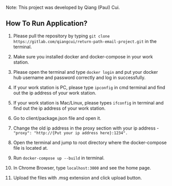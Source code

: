Note: This project was developed by Qiang (Paul) Cui.

## How To Run Application?

1. Please pull the repository by typing ```git clone https://gitlab.com/qiangcui/return-path-email-project.git``` in the terminal.

2. Make sure you installed docker and docker-compose in your work station.

3. Please open the terminal and type ```docker login``` and put your docker hub username and password correctly and log in successfully.

4. If your work station is PC, please type ```ipconfig``` in cmd terminal and find out the ip address of your work station.

5. If your work station is Mac/Linux, please types ```ifconfig``` in terminal and find out the ip address of your work station.

6. Go to client/package.json file and open it.

7. Change the old ip address in the proxy section with your ip address - ```"proxy": "http://{Put your ip address here}:1234".```

8. Open the terminal and jump to root directory where the docker-compose file is located at.

9. Run ```docker-compose up --build``` in terminal.

10. In Chrome Browser, type ```localhost:3000``` and see the home page.

11. Upload the files with .msg extension and click upload button.

